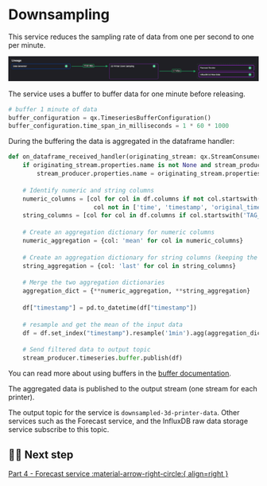 # Downsampling

This service reduces the sampling rate of data from one per second to one per minute.

![Downsampling pipeline segment](./images/downsampling-pipeline-segment.png)

The service uses a buffer to buffer data for one minute before releasing. 

``` python
# buffer 1 minute of data
buffer_configuration = qx.TimeseriesBufferConfiguration()
buffer_configuration.time_span_in_milliseconds = 1 * 60 * 1000
```

During the buffering the data is aggregated in the dataframe handler:

``` python
def on_dataframe_received_handler(originating_stream: qx.StreamConsumer, df: pd.DataFrame):
    if originating_stream.properties.name is not None and stream_producer.properties.name is None:
        stream_producer.properties.name = originating_stream.properties.name + "-down-sampled"

    # Identify numeric and string columns
    numeric_columns = [col for col in df.columns if not col.startswith('TAG__') and
                        col not in ['time', 'timestamp', 'original_timestamp', 'date_time']]
    string_columns = [col for col in df.columns if col.startswith('TAG__')]

    # Create an aggregation dictionary for numeric columns
    numeric_aggregation = {col: 'mean' for col in numeric_columns}

    # Create an aggregation dictionary for string columns (keeping the last value)
    string_aggregation = {col: 'last' for col in string_columns}

    # Merge the two aggregation dictionaries
    aggregation_dict = {**numeric_aggregation, **string_aggregation}

    df["timestamp"] = pd.to_datetime(df["timestamp"])

    # resample and get the mean of the input data
    df = df.set_index("timestamp").resample('1min').agg(aggregation_dict).reset_index()

    # Send filtered data to output topic
    stream_producer.timeseries.buffer.publish(df)
```

You can read more about using buffers in the [buffer documentation](https://quix.io/docs/quix-streams/v0-5-stable/subscribe.html#using-a-buffer).

The aggregated data is published to the output stream (one stream for each printer).

The output topic for the service is `downsampled-3d-printer-data`. Other services such as the Forecast service, and the InfluxDB raw data storage service subscribe to this topic.

## 🏃‍♀️ Next step

[Part 4 - Forecast service :material-arrow-right-circle:{ align=right }](./forecast-service.md)
